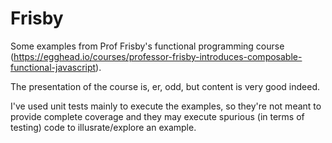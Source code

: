 # Frisby
Some examples from Prof Frisby's functional programming course (https://egghead.io/courses/professor-frisby-introduces-composable-functional-javascript).

The presentation of the course is, er, odd, but content is very good indeed.

I've used unit tests mainly to execute the examples, so they're not meant to provide complete coverage and they may execute spurious (in terms of testing) code to illusrate/explore an example.


